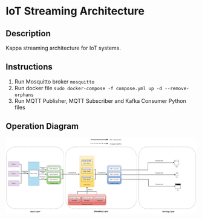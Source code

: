 # IoT Streaming Architecture

Description
---
Kappa streaming architecture for IoT systems.

Instructions
---
1. Run Mosquitto broker `mosquitto`
2. Run docker file `sudo docker-compose -f compose.yml up -d --remove-orphans`
3. Run MQTT Publisher, MQTT Subscriber and Kafka Consumer Python files

Operation Diagram
---
![ScreenShot](Diagrams/IoT-Streaming-Architecture.PNG?raw=true)  
